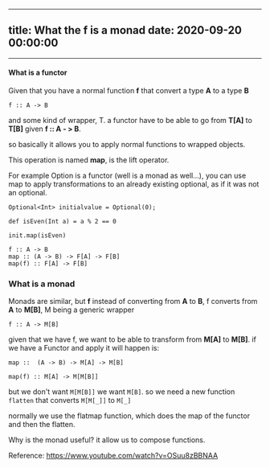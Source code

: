 
---
title: What the f is a monad
date: 2020-09-20 00:00:00
---
---

#### What is a functor

Given that you have a normal function **f** that convert a type **A** to a type **B**

```
f :: A -> B
```

and some kind of wrapper, T. a functor have to be able to go from **T[A]** to **T[B]** given **f :: A - > B**.

so basically it allows you to apply normal functions to wrapped objects.

This operation is named **map**, is the lift operator.

For example Option is a functor (well is a monad as well...), you can use map to apply transformations to an already existing optional, as if it was not an optional.

```
Optional<Int> initialvalue = Optional(0);

def isEven(Int a) = a % 2 == 0

init.map(isEven)
```

```
f :: A -> B
map :: (A -> B) -> F[A] -> F[B]
map(f) :: F[A] -> F[B]
```

### What is a monad

Monads are similar, but **f** instead of converting from **A** to **B**, f converts from **A** to **M[B]**, M being a generic wrapper

```
f :: A -> M[B]
```

given that we have f, we want to be able to transform from **M[A]** to **M[B]**. if we have a Functor and apply it will happen is:

```
map ::  (A -> B) -> M[A] -> M[B]

map(f) :: M[A] -> M[M[B]]
```

but we don't want `M[M[B]]` we want `M[B]`. so we need a new function `flatten` that converts `M[M[_]]` to `M[_]`

normally we use the flatmap function, which does the map of the functor and then the flatten.

Why is the monad useful? it allow us to compose functions.

Reference: https://www.youtube.com/watch?v=OSuu8zBBNAA